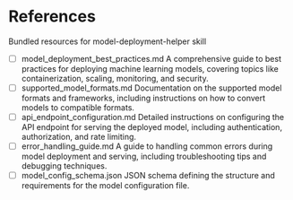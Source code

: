 # References

Bundled resources for model-deployment-helper skill

- [ ] model_deployment_best_practices.md A comprehensive guide to best practices for deploying machine learning models, covering topics like containerization, scaling, monitoring, and security.
- [ ] supported_model_formats.md Documentation on the supported model formats and frameworks, including instructions on how to convert models to compatible formats.
- [ ] api_endpoint_configuration.md Detailed instructions on configuring the API endpoint for serving the deployed model, including authentication, authorization, and rate limiting.
- [ ] error_handling_guide.md A guide to handling common errors during model deployment and serving, including troubleshooting tips and debugging techniques.
- [ ] model_config_schema.json JSON schema defining the structure and requirements for the model configuration file.
